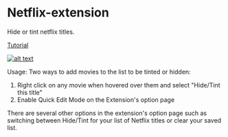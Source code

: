 # Netflix-extension
Hide or tint netflix titles.


[Tutorial](https://www.youtube.com/watch?v=Veid1Olkuws&feature=youtu.be)

[![alt text](https://github.com/junhe833/Netflix-extension/blob/master/NetflixHide/images/unnamed.jpg)](https://www.youtube.com/watch?v=Veid1Olkuws&feature=youtu.be)


Usage:
Two ways to add movies to the list to be tinted or hidden:
1) Right click on any movie when hovered over them and select "Hide/Tint this title"
2) Enable Quick Edit Mode on the Extension's option page

There are several other options in the extension's option page such as switching between Hide/Tint for your list of Netflix titles or clear your saved list.




